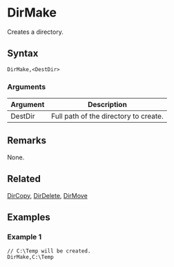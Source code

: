 # DirMake

Creates a directory.

## Syntax

```pebakery
DirMake,<DestDir>
```

### Arguments

| Argument | Description |
| --- | --- |
| DestDir | Full path of the directory to create. |

## Remarks

None.

## Related

[DirCopy](./DirCopy.md), [DirDelete](./DirDelete.md), [DirMove](/DirMove.md)

## Examples

### Example 1

```pebakery
// C:\Temp will be created.
DirMake,C:\Temp
```
